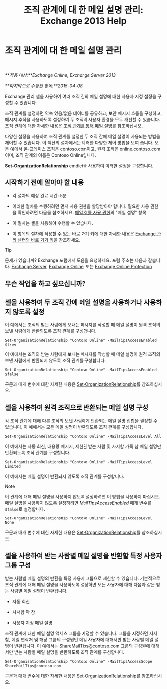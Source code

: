 ﻿---
title: '조직 관계에 대 한 메일 설명 관리: Exchange 2013 Help'
TOCTitle: 조직 관계에 대 한 메일 설명 관리
ms:assetid: 6e6b48ef-c41c-47ad-8063-66901765c2a5
ms:mtpsurl: https://technet.microsoft.com/ko-kr/library/JJ649324(v=EXCHG.150)
ms:contentKeyID: 50483334
ms.date: 05/22/2018
mtps_version: v=EXCHG.150
ms.translationtype: MT
---

# 조직 관계에 대 한 메일 설명 관리

 

_**적용 대상:**Exchange Online, Exchange Server 2013_

_**마지막으로 수정된 항목:**2015-04-08_

Exchange 관리 셸을 사용하여 여러 조직 간의 메일 설명에 대한 사용자 지정 설정을 구성할 수 있습니다.

조직 관계를 설정하면 약속 있음/없음 데이터를 공유하고, 보안 메시지 흐름을 구성하고, 메시지 추적을 사용하도록 설정하여 두 조직의 사용자 환경을 모두 개선할 수 있습니다. 조직 관계에 대한 자세한 내용은 [조직 관계를 통해 메일 설명](mailtips-over-organization-relationships-exchange-2013-help.md)를 참조하십시오.

다양한 설정을 사용하여 조직 관계를 설정한 두 조직 간에 메일 설명이 사용되는 방법을 제어할 수 있습니다. 이 섹션의 절차에서는 이러한 다양한 제어 방법을 보여 줍니다. 모든 예에서 온-프레미스 조직은 contoso.com이고, 원격 조직은 online.contoso.com이며, 조직 관계의 이름은 Contoso Online입니다.

**Set-OrganizationRelationship** cmdlet을 사용하여 이러한 설정을 구성합니다.

## 시작하기 전에 알아야 할 내용

  - 각 절차의 예상 완료 시간: 5분

  - 이러한 절차를 수행하려면 먼저 사용 권한을 할당받아야 합니다. 필요한 사용 권한을 확인하려면 다음을 참조하세요. [메일 흐름 사용 권한](mail-flow-permissions-exchange-2013-help.md)의 "메일 설명" 항목

  - 이 절차는 셸을 사용해야 수행할 수 있습니다.

  - 이 항목의 절차에 적용할 수 있는 바로 가기 키에 대한 자세한 내용은 [Exchange 관리 센터의 바로 가기 키](keyboard-shortcuts-in-the-exchange-admin-center-exchange-online-protection-help.md)을 참조하세요.


> [!TIP]
> 문제가 있습니까? Exchange 포럼에서 도움을 요청하세요. 포럼 주소는 다음과 같습니다. <A href="https://go.microsoft.com/fwlink/p/?linkid=60612">Exchange Server</A>, <A href="https://go.microsoft.com/fwlink/p/?linkid=267542">Exchange Online</A>, 또는 <A href="https://go.microsoft.com/fwlink/p/?linkid=285351">Exchange Online Protection</A>



## 무슨 작업을 하고 싶으십니까?

## 셸을 사용하여 두 조직 간에 메일 설명을 사용하거나 사용하지 않도록 설정

이 예에서는 조직의 받는 사람에게 보내는 메시지를 작성할 때 메일 설명이 원격 조직의 보낸 사람에게 반환되도록 조직 관계를 구성합니다.

    Set-OrganizationRelationship "Contoso Online" -MailTipsAccessEnabled $true

이 예에서는 조직의 받는 사람에게 보내는 메시지를 작성할 때 메일 설명이 원격 조직의 보낸 사람에게 반환되지 않도록 조직 관계를 구성합니다.

    Set-OrganizationRelationship "Contoso Online" -MailTipsAccessEnabled $false

구문과 매개 변수에 대한 자세한 내용은 [Set-OrganizationRelationship](https://technet.microsoft.com/ko-kr/library/ee332326\(v=exchg.150\))를 참조하십시오.

## 셸을 사용하여 원격 조직으로 반환되는 메일 설명 구성

각 조직 관계에 대해 다른 조직의 보낸 사람에게 반환되는 메일 설명 집합을 결정할 수 있습니다. 이 예에서는 모든 메일 설명이 반환되도록 조직 관계를 구성합니다.

    Set-OrganizationRelationship "Contoso Online" -MailTipsAccessLevel All

이 예에서는 자동 회신, 대용량 메시지, 제한된 받는 사람 및 사서함 가득 참 메일 설명만 반환되도록 조직 관계를 구성합니다.

    Set-OrganizationRelationship "Contoso Online" -MailTipsAccessLevel Limited

이 예에서는 메일 설명이 반환되지 않도록 조직 관계를 구성합니다.


> [!NOTE]
> 이 관계에 대해 메일 설명을 사용하지 않도록 설정하려면 이 방법을 사용하지 마십시오. 메일 설명을 사용하지 않도록 설정하려면 <EM>MailTipsAccessEnabled</EM> 매개 변수를 <CODE>$false</CODE>로 설정합니다.



    Set-OrganizationRelationship "Contoso Online" -MailTipsAccessLevel None

구문과 매개 변수에 대한 자세한 내용은 [Set-OrganizationRelationship](https://technet.microsoft.com/ko-kr/library/ee332326\(v=exchg.150\))를 참조하십시오.

## 셸을 사용하여 받는 사람별 메일 설명을 반환할 특정 사용자 그룹 구성

받는 사람별 메일 설명의 반환을 특정 사용자 그룹으로 제한할 수 있습니다. 기본적으로 조직 관계에 대해 메일 설명을 사용하도록 설정하면 모든 사용자에 대해 다음과 같은 받는 사람별 메일 설명이 반환됩니다.

  - 자동 회신

  - 사서함 꽉 참

  - 사용자 지정 메일 설명

조직 관계에 대한 메일 설명 액세스 그룹을 지정할 수 있습니다. 그룹을 지정하면 사서함, 메일 연락처 및 해당 그룹의 구성원인 메일 사용자에 대해서만 받는 사람별 메일 설명이 반환됩니다. 이 예에서는 ShareMailTips@contoso.com 그룹의 구성원에 대해서만 받는 사람별 메일 설명을 반환하도록 조직 관계를 구성합니다.

    Set-OrganizationRelationship "Contoso Online" -MailTipsAccessScope ShareMailTips@contoso.com

구문과 매개 변수에 대한 자세한 내용은 [Set-OrganizationRelationship](https://technet.microsoft.com/ko-kr/library/ee332326\(v=exchg.150\))를 참조하십시오.

